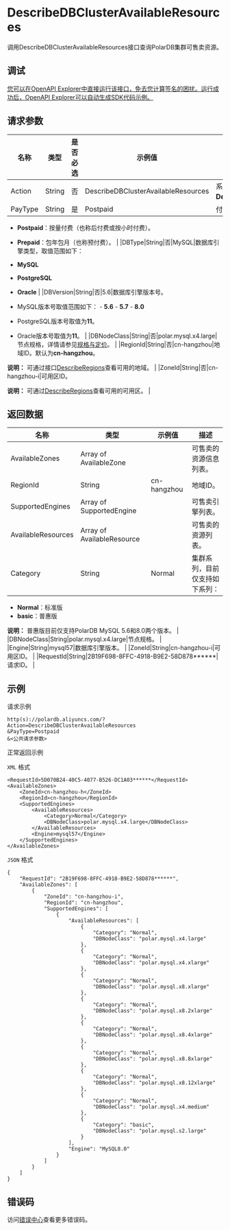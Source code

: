 # DescribeDBClusterAvailableResources

调用DescribeDBClusterAvailableResources接口查询PolarDB集群可售卖资源。

## 调试

[您可以在OpenAPI Explorer中直接运行该接口，免去您计算签名的困扰。运行成功后，OpenAPI Explorer可以自动生成SDK代码示例。](https://api.aliyun.com/#product=polardb&api=DescribeDBClusterAvailableResources&type=RPC&version=2017-08-01)

## 请求参数

|名称|类型|是否必选|示例值|描述|
|--|--|----|---|--|
|Action|String|否|DescribeDBClusterAvailableResources|系统规定参数，取值：**DescribeDBClusterAvailableResources**。 |
|PayType|String|是|Postpaid|付费类型，取值范围如下：

 -   **Postpaid**：按量付费（也称后付费或按小时付费）。
-   **Prepaid**：包年包月（也称预付费）。 |
|DBType|String|否|MySQL|数据库引擎类型，取值范围如下：

 -   **MySQL**
-   **PostgreSQL**
-   **Oracle** |
|DBVersion|String|否|5.6|数据库引擎版本号。

 -   MySQL版本号取值范围如下：
    -   **5.6**
    -   **5.7**
    -   **8.0**
-   PostgreSQL版本号取值为**11**。
-   Oracle版本号取值为**11**。 |
|DBNodeClass|String|否|polar.mysql.x4.large|节点规格，详情请参见[规格与定价](~~68498~~)。 |
|RegionId|String|否|cn-hangzhou|地域ID。默认为**cn-hangzhou**。

 **说明：** 可通过接口[DescribeRegions](~~98041~~)查看可用的地域。 |
|ZoneId|String|否|cn-hangzhou-i|可用区ID。

 **说明：** 可通过[DescribeRegions](~~98041~~)查看可用的可用区。 |

## 返回数据

|名称|类型|示例值|描述|
|--|--|---|--|
|AvailableZones|Array of AvailableZone| |可售卖的资源信息列表。 |
|RegionId|String|cn-hangzhou|地域ID。 |
|SupportedEngines|Array of SupportedEngine| |可售卖引擎列表。 |
|AvailableResources|Array of AvailableResource| |可售卖的资源列表。 |
|Category|String|Normal|集群系列，目前仅支持如下系列：

 -   **Normal**：标准版
-   **basic**：普惠版

**说明：** 普惠版目前仅支持PolarDB MySQL 5.6和8.0两个版本。 |
|DBNodeClass|String|polar.mysql.x4.large|节点规格。 |
|Engine|String|mysql57|数据库引擎版本。 |
|ZoneId|String|cn-hangzhou-i|可用区ID。 |
|RequestId|String|2B19F698-8FFC-4918-B9E2-58D878\*\*\*\*\*\*|请求ID。 |

## 示例

请求示例

```
http(s)://polardb.aliyuncs.com/?Action=DescribeDBClusterAvailableResources
&PayType=Postpaid
&<公共请求参数>
```

正常返回示例

`XML` 格式

```
<RequestId>5D070B24-40C5-4077-B526-DC1A03******</RequestId>
<AvailableZones>
    <ZoneId>cn-hangzhou-h</ZoneId>
    <RegionId>cn-hangzhou</RegionId>
    <SupportedEngines>
        <AvailableResources>
            <Category>Normal</Category>
            <DBNodeClass>polar.mysql.x4.large</DBNodeClass>
        </AvailableResources>
        <Engine>mysql57</Engine>
    </SupportedEngines>
</AvailableZones>
```

`JSON` 格式

```
{
	"RequestId": "2B19F698-8FFC-4918-B9E2-58D878******",
	"AvailableZones": [
		{
			"ZoneId": "cn-hangzhou-i",
			"RegionId": "cn-hangzhou",
			"SupportedEngines": [
				{
					"AvailableResources": [
						{
							"Category": "Normal",
							"DBNodeClass": "polar.mysql.x4.large"
						},
						{
							"Category": "Normal",
							"DBNodeClass": "polar.mysql.x4.xlarge"
						},
						{
							"Category": "Normal",
							"DBNodeClass": "polar.mysql.x8.xlarge"
						},
						{
							"Category": "Normal",
							"DBNodeClass": "polar.mysql.x8.2xlarge"
						},
						{
							"Category": "Normal",
							"DBNodeClass": "polar.mysql.x8.4xlarge"
						},
						{
							"Category": "Normal",
							"DBNodeClass": "polar.mysql.x8.8xlarge"
						},
						{
							"Category": "Normal",
							"DBNodeClass": "polar.mysql.x8.12xlarge"
						},
						{
							"Category": "Normal",
							"DBNodeClass": "polar.mysql.x4.medium"
						},
						{
							"Category": "basic",
							"DBNodeClass": "polar.mysql.s2.large"
						}
					],
					"Engine": "MySQL8.0"
				}
			]
		}
	]
}
```

## 错误码

访问[错误中心](https://error-center.aliyun.com/status/product/polardb)查看更多错误码。

